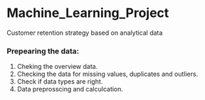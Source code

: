# Machine_Learning_Project
Customer retention strategy based on analytical data

### Prepearing the data:
1. Cheking the overview data.
2. Checking the data for missing values, duplicates and outliers.
3. Check if data types are right.
4. Data preprosscing and calculcation.
